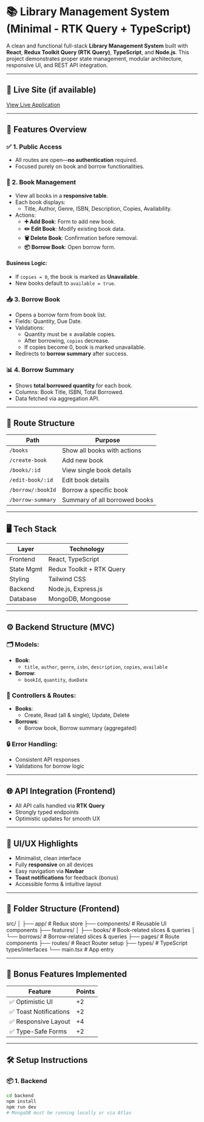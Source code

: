 # 📚 Library Management System (Minimal - RTK Query + TypeScript)

A clean and functional full-stack **Library Management System** built with **React**, **Redux Toolkit Query (RTK Query)**, **TypeScript**, and **Node.js**. This project demonstrates proper state management, modular architecture, responsive UI, and REST API integration.

---

## 🔗 Live Site (if available)

[View Live Application](https://your-live-link.netlify.app)

---

## 🧠 Features Overview

### ✅ 1. Public Access
- All routes are open—**no authentication** required.
- Focused purely on book and borrow functionalities.

### 📘 2. Book Management
- View all books in a **responsive table**.
- Each book displays:
  - Title, Author, Genre, ISBN, Description, Copies, Availability.
- Actions:
  - **➕ Add Book**: Form to add new book.
  - **✏️ Edit Book**: Modify existing book data.
  - **🗑️ Delete Book**: Confirmation before removal.
  - **📦 Borrow Book**: Open borrow form.

#### Business Logic:
- If `copies = 0`, the book is marked as **Unavailable**.
- New books default to `available = true`.

### 📥 3. Borrow Book
- Opens a borrow form from book list.
- Fields: Quantity, Due Date.
- Validations:
  - Quantity must be ≤ available copies.
  - After borrowing, `copies` decrease.
  - If copies become 0, book is marked unavailable.
- Redirects to **borrow summary** after success.

### 📊 4. Borrow Summary
- Shows **total borrowed quantity** for each book.
- Columns: Book Title, ISBN, Total Borrowed.
- Data fetched via aggregation API.

---

## 🧭 Route Structure

| Path                 | Purpose                             |
|----------------------|--------------------------------------|
| `/books`             | Show all books with actions          |
| `/create-book`       | Add new book                         |
| `/books/:id`         | View single book details             |
| `/edit-book/:id`     | Edit book details                    |
| `/borrow/:bookId`    | Borrow a specific book               |
| `/borrow-summary`    | Summary of all borrowed books        |

---

## 🖥️ Tech Stack

| Layer         | Technology                     |
|---------------|--------------------------------|
| Frontend      | React, TypeScript              |
| State Mgmt    | Redux Toolkit + RTK Query      |
| Styling       | Tailwind CSS                   |
| Backend       | Node.js, Express.js            |
| Database      | MongoDB, Mongoose              |

---

## ⚙️ Backend Structure (MVC)

### 🗂️ Models:
- **Book**:
  - `title`, `author`, `genre`, `isbn`, `description`, `copies`, `available`
- **Borrow**:
  - `bookId`, `quantity`, `dueDate`

### 🔁 Controllers & Routes:
- **Books**:
  - Create, Read (all & single), Update, Delete
- **Borrows**:
  - Borrow book, Borrow summary (aggregated)

### 🔒 Error Handling:
- Consistent API responses
- Validations for borrow logic

---

## 🌐 API Integration (Frontend)

- All API calls handled via **RTK Query**
- Strongly typed endpoints
- Optimistic updates for smooth UX

---

## 🎨 UI/UX Highlights

- Minimalist, clean interface
- Fully **responsive** on all devices
- Easy navigation via **Navbar**
- **Toast notifications** for feedback (bonus)
- Accessible forms & intuitive layout

---

## 📁 Folder Structure (Frontend)

src/
│
├── app/ # Redux store
├── components/ # Reusable UI components
├── features/
│ ├── books/ # Book-related slices & queries
│ └── borrows/ # Borrow-related slices & queries
├── pages/ # Route components
├── routes/ # React Router setup
├── types/ # TypeScript types/interfaces
└── main.tsx # App entry


---

## 🚀 Bonus Features Implemented

| Feature                | Points |
|------------------------|--------|
| ✅ Optimistic UI       | +2     |
| ✅ Toast Notifications | +2     |
| ✅ Responsive Layout   | +4     |
| ✅ Type-Safe Forms     | +2     |

---

## 🛠️ Setup Instructions

### 📦 1. Backend

```bash
cd backend
npm install
npm run dev
# MongoDB must be running locally or via Atlas
